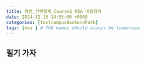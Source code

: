 ```yaml
---
title: 패캠_간편결제_Course1 MSA 내용정리
date: 2024-12-16 14:55:00 +0900
categories: [fastcampusBackendPath]
tags: [msa ] # TAG names should always be lowercase
---
```


## 필기 가자

